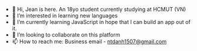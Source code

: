 - 👋 Hi, Jean is here. An 18yo student currently studying at HCMUT (VN)
- 👀 I’m interested in learning new languages
- 🌱 I’m currently learning JavaScript in hope that I can build an app out of it.
- 💞️ I’m looking to collaborate on this platform
- 📫 How to reach me:
Business email - ntdanh1507@gmail.com

<!---
jeanDanh/jeanDanh is a ✨ special ✨ repository because its `README.md` (this file) appears on your GitHub profile.
You can click the Preview link to take a look at your changes.
--->

